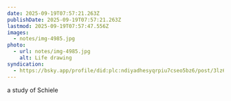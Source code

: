 ```yaml
---
date: 2025-09-19T07:57:21.263Z
publishDate: 2025-09-19T07:57:21.263Z
lastmod: 2025-09-19T07:57:47.556Z
images:
  - notes/img-4985.jpg
photo:
  - url: notes/img-4985.jpg
    alt: Life drawing
syndication:
  - https://bsky.app/profile/did:plc:ndiyadhesyqrpiu7cseo5bz6/post/3lz6fdox2eq2w
---
```


a study of Schiele
